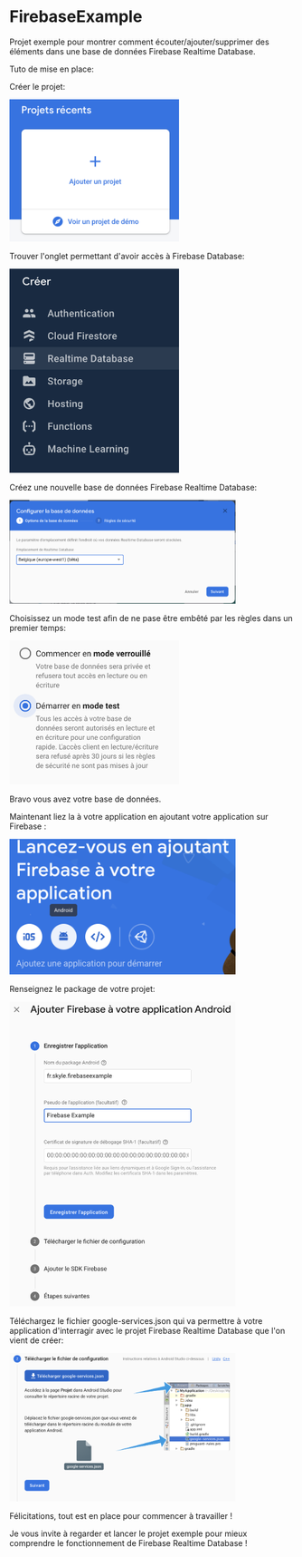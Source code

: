 # FirebaseExample

Projet exemple pour montrer comment écouter/ajouter/supprimer des éléments dans une base de données Firebase Realtime Database.

Tuto de mise en place:

Créer le projet:

<img src="captures/firebase_create_project.png" width="300">

Trouver l'onglet permettant d'avoir accès à Firebase Database:

<img src="captures/firebase_tab.png" width="300">

Créez une nouvelle base de données Firebase Realtime Database:

<img src="captures/firebase_database_step_1.png" width="400">

Choisissez un mode test afin de ne pase être embêté par les règles dans un premier temps:

<img src="captures/firebase_database_step_2.png" width="300">

Bravo vous avez votre base de données.

Maintenant liez la à votre application en ajoutant votre application sur Firebase :

<img src="captures/firebase_add_app_step_1.png" width="400">

Renseignez le package de votre projet:

<img src="captures/firebase_add_app_step_2.png" width="400">

Téléchargez le fichier google-services.json qui va permettre à votre application d'interragir avec le projet Firebase Realtime Database que l'on vient de créer:

<img src="captures/firebase_add_app_step_3.png" width="400">

Félicitations, tout est en place pour commencer à travailler ! 

Je vous invite à regarder et lancer le projet exemple pour mieux comprendre le fonctionnement de Firebase Realtime Database !
